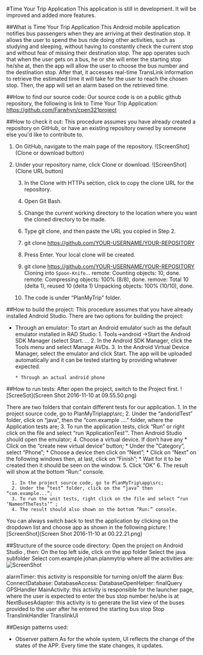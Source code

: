 #Time Your Trip Application
This application is still in development. It will be improved and added more features.


##What is Time Your Trip Application
This Android mobile application notifies bus passengers when they are arriving at their destination stop. It allows the user to spend the bus ride doing other activities, such as studying and sleeping, without having to constantly check the current stop and without fear of missing their destination stop. 
The app operates such that when the user gets on a bus, he or she will enter the starting stop he/she at, then the app will allow the user to choose the bus number and the destination stop. After that, it accesses real-time TransLink information to retrieve the estimated time it will take for the user to reach the chosen stop. Then, the app will set an alarm based on the retrieved time. 


##How to find our source code:
Our source code is on a  public github repository, the following is link to Time Your Trip Application:
https://github.com/Farwhyn/cpen321project 


##How to check it out:
This procedure assumes you have already created a repository on GitHub, or have an existing repository owned by someone else you'd like to contribute to.
1. On GitHub, navigate to the main page of the repository. 
 ![ScreenShot](Clone or download button)
2. Under your repository name, click Clone or download.
 ![ScreenShot](Clone URL button)

   3. In the Clone with HTTPs section, click to copy the clone URL for the repository.
   4. Open Git Bash.
   5. Change the current working directory to the location where you want the cloned directory to be made.
   6. Type git clone, and then paste the URL you copied in Step 2.
   7. git clone https://github.com/YOUR-USERNAME/YOUR-REPOSITORY

   8. Press Enter. Your local clone will be created.
   9. git clone https://github.com/YOUR-USERNAME/YOUR-REPOSITORY
Cloning into `Spoon-Knife`...
remote: Counting objects: 10, done.
remote: Compressing objects: 100% (8/8), done.
remove: Total 10 (delta 1), reused 10 (delta 1)
Unpacking objects: 100% (10/10), done.
   10. The code is under “PlanMyTrip” folder.

##How to build the project:
This procedure assumes that you have already installed Android Studio.
There are two options for building the project:
* Through an emulator:
To start an Android emulator such as the default emulator installed in RAD Studio:
      1. Tools->android ->Start the Android SDK Manager (select Start. ...
      2. In the Android SDK Manager, click the Tools menu and select Manage AVDs.
      3. In the Android Virtual Device Manager, select the emulator and click Start.
The app will be uploaded automatically and it can be tested starting by providing whatever expected.


      * Through an actual android phone


##How to run tests:
After open the project, switch to the Project first.
 ![ScreeSot](Screen Shot 2016-11-10 at 09.55.50.png) 

There are two folders that contain different tests for our application.
      1. In the project source code, go to PlanMyTrip\app\src;
      2. Under the “andoridTest” folder, click on “java”, then the “com.example ….” folder, where the Application tests are;
      3. To run the application tests, click “Run” or right click on the file and select “run ‘ApplicationTest’”. Then Android Studio should open the emulator;
      4. Choose a virtual device. If don’t have any 
      *  Click on the “create new virtual device” button;
      *  Under the “Category”, select “Phone”; 
      *  Choose a device then click on “Next”;
      *  Click on “Next” on the following windows then, at last, click on “Finish”;
      *  Wait for it to be created then it should be seen on the window.
      5. Click “OK”
      6. The result will show at the bottom “Run:” console.


      1. In the project source code, go to PlanMyTrip\app\src;
      2. Under the “test” folder, click on the “java” then “com.example...”;
      3. To run the unit tests, right click on the file and select “run ‘NameofTheTests’” ;
      4. The result should also shown on the bottom “Run:” console.
 You can always switch back to test the application by clicking on the dropdown list and choose app as shown in the following picture:
 ![ScreenShot](Screen Shot 2016-11-10 at 00.22.21.png)



##Structure of the source code directory:
Open the project on Android Studio , then:
On the top left side, click on the app folder
Select the java subfolder
Select com.example.johan.planmytrip where all the activities are:
 ![ScreenShot](Capture11.PNG )

alarmTimer: this activity is responsible for turning on/off the alarm 
Bus:
ConnectDatabase:
DatabaseAccess:
DatabaseOpenHelper:
finalQuery
GPSHandler
MainActivity: this activity is responsible for the launcher page, where the user is expected to enter the bus stop number he/she is at
NextBusesAdapter: this activity is to generate the list view of the buses provided to the user after he entered the starting bus stop
Stop
TranslinkHandler
TranslinkUI


##Design patterns used: 
* Observer pattern
        As for the whole system, UI reflects the change of the states of the APP. Every time the state changes, it updates.

